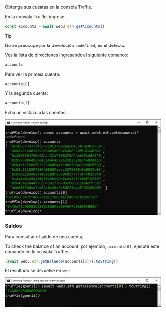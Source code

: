 
Obtenga sus cuentas en la consola Truffle.

En la consola Truffle, ingrese:


```javascript
const accounts = await web3.eth.getAccounts()
```

> [!TIP]
> No se preocupe por la devolución `undefined`, es el defecto.

Ves la lista de direcciones ingresando el siguiente comando:

```javascript
accounts
```

Para ver la primera cuenta:

```javascript
accounts[0]
```

Y la segunda cuenta:

```javascript
accounts[1]
```

Echa un vistazo a las cuentas:

![accounts](../../images/truffle/image-07.png)


### Saldos

Para consultar el saldo de una cuenta, 

To check the balance of an account, por ejemplo, `accounts[0]`,
ejecute este comando en la consola Truffle:

```javascript
(await web3.eth.getBalance(accounts[0])).toString()
```

El resultado se devuelve en `wei`:

![getBalance](../../images/truffle/image-12.png)
